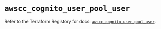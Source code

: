 # `awscc_cognito_user_pool_user`

Refer to the Terraform Registory for docs: [`awscc_cognito_user_pool_user`](https://registry.terraform.io/providers/hashicorp/awscc/0.70.0/docs/resources/cognito_user_pool_user).
